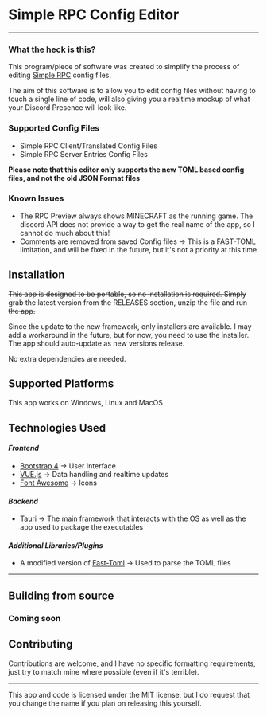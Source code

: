 # Simple RPC Config Editor

---

### What the heck is this?

This program/piece of software was created to simplify the process of editing [Simple RPC](https://www.curseforge.com/minecraft/mc-mods/simple-discord-rpc) config files.

The aim of this software is to allow you to edit config files without having to touch a single line of code, will also giving you a realtime mockup of what your Discord Presence will look like.

### Supported Config Files

* Simple RPC Client/Translated Config Files
* Simple RPC Server Entries Config Files

**Please note that this editor only supports the new TOML based config files, and not the old JSON Format files**

### Known Issues

* The RPC Preview always shows MINECRAFT as the running game. The discord API does not provide a way to get the real name of the app, so I cannot do much about this!
* Comments are removed from saved Config files -> This is a FAST-TOML limitation, and will be fixed in the future, but it's not a priority at this time

## Installation

~~This app is designed to be portable, so no installation is required. Simply grab the latest version from the RELEASES section, unzip the file and run the app.~~

Since the update to the new framework, only installers are available. I may add a workaround in the future, but for now, you need to use the installer. The app should auto-update as new versions release.

No extra dependencies are needed.

## Supported Platforms

This app works on Windows, Linux and MacOS

## Technologies Used

#### _Frontend_

* [Bootstrap 4](https://getbootstrap.com) -> User Interface
* [VUE.js](https://vuejs.org/) -> Data handling and realtime updates
* [Font Awesome](https://fontawesome.com/) -> Icons

#### _Backend_

* [Tauri](https://tauri.studio/) -> The main framework that interacts with the OS as well as the app used to package the executables

#### _Additional Libraries/Plugins_

* A modified version of [Fast-Toml](https://github.com/hypherionmc/fast-toml/) -> Used to parse the TOML files

---

## Building from source

### Coming soon

## Contributing

Contributions are welcome, and I have no specific formatting requirements, just try to match mine where possible (even if it's terrible).

---

This app and code is licensed under the MIT license, but I do request that you change the name if you plan on releasing this yourself.
